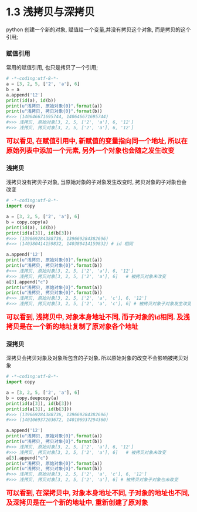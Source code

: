 # 1.3 浅拷贝与深拷贝

python 创建一个新的对象, 赋值给一个变量,并没有拷贝这个对象, 而是拷贝的这个引用;

### 赋值引用
常用的赋值引用, 也只是拷贝了一个引用;
```python
# -*-coding:utf-8-*-
a = [3, 2, 5, ['2', 'a'], 6]
b = a
a.append('12')
print(id(a), id(b))
print(u"浅拷贝, 原始对象{0}".format(a))
print(u"浅拷贝, 拷贝对象{0}".format(b))
#>>> (140646671695744, 140646671695744)
#>>> 浅拷贝, 原始对象[3, 2, 5, ['2', 'a'], 6, '12']
#>>> 浅拷贝, 拷贝对象[3, 2, 5, ['2', 'a'], 6, '12']
```
<font face="KaiTi" color=red size=4>**可以看见, 在赋值引用中, 新赋值的变量指向同一个地址,
所以在原始列表中添加一个元素, 另外一个对象也会随之发生改变**</font>

### 浅拷贝
浅拷贝没有拷贝子对象, 当原始对象的子对象发生改变时, 拷贝对象的子对象也会改变
```python
# -*-coding:utf-8-*-
import copy

a = [3, 2, 5, ['2', 'a'], 6]
b = copy.copy(a)
print(id(a), id(b))
print(id(a[3]), id(b[3]))
#>>> (139669284388736, 139669284382696)
#>>> (140380414159832, 140380414159832) # id 相同

a.append('12')
print(u"浅拷贝, 原始对象{0}".format(a))
print(u"浅拷贝, 拷贝对象{0}".format(b))
#>>> 浅拷贝, 原始对象[3, 2, 5, ['2', 'a'], 6, '12']
#>>> 浅拷贝, 拷贝对象[3, 2, 5, ['2', 'a'], 6]   # 被拷贝对象未改变
a[3].append("c")
print(u"浅拷贝, 原始对象{0}".format(a))
print(u"浅拷贝, 拷贝对象{0}".format(b))
#>>> 浅拷贝, 原始对象[3, 2, 5, ['2', 'a', 'c'], 6, '12']
#>>> 浅拷贝, 拷贝对象[3, 2, 5, ['2', 'a', 'c'], 6] # 被拷贝对象子对象发生改变

```
<font face="KaiTi" color=red size=4>**可以看到, 浅拷贝中, 对象本身地址不同, 而子对象的id相同. 
及浅拷贝是在一个新的地址复制了原对象各个地址**</font>

### 深拷贝
<font face="Microsoft YaHei">深拷贝会拷贝对象及对象所包含的子对象, 所以原始对象的改变不会影响被拷贝对象</font>
```python
# -*-coding:utf-8-*-
import copy

a = [3, 2, 5, ['2', 'a'], 6]
b = copy.deepcopy(a)
print(id(a[3]), id(b[3]))
print(id(a[3]), id(b[3]))
#>>> (139669284388736, 139669284382696) 
#>>> (140106937203672, 140106937294360)

a.append('12')
print(u"浅拷贝, 原始对象{0}".format(a))
print(u"浅拷贝, 拷贝对象{0}".format(b))
#>>> 浅拷贝, 原始对象[3, 2, 5, ['2', 'a'], 6, '12']
#>>> 浅拷贝, 拷贝对象[3, 2, 5, ['2', 'a'], 6]   # 被拷贝对象未改变
a[3].append("c")
print(u"浅拷贝, 原始对象{0}".format(a))
print(u"浅拷贝, 拷贝对象{0}".format(b))
#>>> 浅拷贝, 原始对象[3, 2, 5, ['2', 'a', 'c'], 6, '12']
#>>> 浅拷贝, 拷贝对象[3, 2, 5, ['2', 'a'], 6] # 被拷贝对象子对象也未改变
```

<font face="KaiTi" color=red size=4>**可以看到, 在深拷贝中, 对象本身地址不同, 子对象的地址也不同, 
及深拷贝是在一个新的地址中, 重新创建了原对象**</font>
